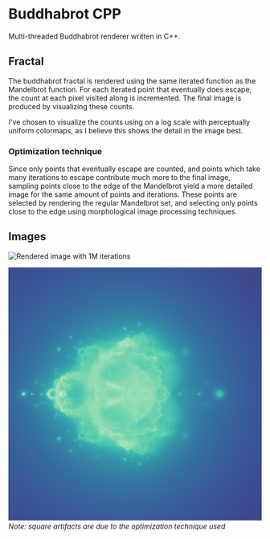 # Buddhabrot CPP
Multi-threaded Buddhabrot renderer written in C++.

## Fractal
The buddhabrot fractal is rendered using the same iterated function as the Mandelbrot function.
For each iterated point that eventually does escape, the count at each pixel visited along is incremented.
The final image is produced by visualizing these counts.

I've chosen to visualize the counts using on a log scale with perceptually uniform colormaps, as I believe this shows the detail in the image best.

### Optimization technique
Since only points that eventually escape are counted, and points which take many iterations to escape contribute much more to the final image, sampling
points close to the edge of the Mandelbrot yield a more detailed image for the same amount of points and iterations. These points are selected by rendering
the regular Mandelbrot set, and selecting only points close to the edge using morphological image processing techniques.

## Images
![Rendered image with 1M iterations](out1M.png)

![Rendered image with 1k iterations](out1k.png)
*Note: square artifacts are due to the optimization technique used* 
